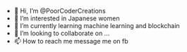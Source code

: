 - 👋 Hi, I’m @PoorCoderCreations
- 👀 I’m interested in Japanese women
- 🌱 I’m currently learning machine learning and blockchain
- 💞️ I’m looking to collaborate on ...
- 📫 How to reach me message me on fb

<!---
PoorCoderCreations/PoorCoderCreations is a ✨ special ✨ repository because its `README.md` (this file) appears on your GitHub profile.
You can click the Preview link to take a look at your changes.
--->
